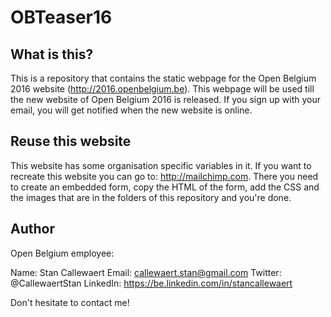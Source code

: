 # OBTeaser16

## What is this?

This is a repository that contains the static webpage for the Open Belgium 2016 website (http://2016.openbelgium.be). This webpage will be used till the new website of Open Belgium 2016 is released. If you sign up with your email, you will get notified when the new website is online.

## Reuse this website

This website has some organisation specific variables in it. If you want to recreate this website you can go to: http://mailchimp.com. There you need to create an embedded form, copy the HTML of the form, add the CSS and the images that are in the folders of this repository and you're done.

## Author

Open Belgium employee:

Name: Stan Callewaert
Email: callewaert.stan@gmail.com
Twitter: @CallewaertStan
LinkedIn: https://be.linkedin.com/in/stancallewaert

Don't hesitate to contact me!